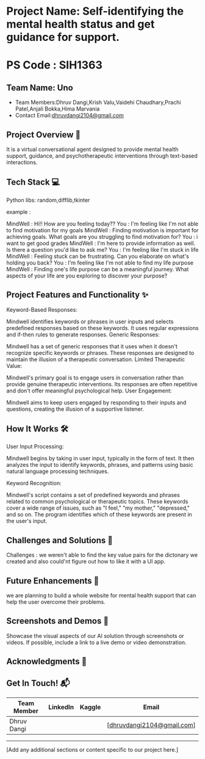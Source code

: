 # Project Name: Self-identifying the mental health status and get guidance for support.
# PS Code : SIH1363 

## Team Name: Uno
- Team Members:Dhruv Dangi,Krish Valu,Vaidehi Chaudhary,Prachi Patel,Anjali Bokka,Hima Marvania
- Contact Email:dhruvdangi2104@gmail.com


## Project Overview 🚀
 It is a virtual conversational agent designed to provide mental health support, guidance, and psychotherapeutic interventions through text-based interactions.

## Tech Stack 💻

Python
libs: random,difflib,tkinter

example :

MindWell : Hi!! How are you feeling today??
You : I'm feeling like I'm not able to find motivation for my goals
MindWell :  Finding motivation is important for achieving goals. What goals are you struggling to find motivation for?
You : i want to get good grades
MindWell :  I'm here to provide information as well. Is there a question you'd like to ask me?
You : I'm feeling like I'm stuck in life
MindWell :  Feeling stuck can be frustrating. Can you elaborate on what's holding you back?
You : I'm feeling like I'm not able to find my life purpose
MindWell :  Finding one's life purpose can be a meaningful journey. What aspects of your life are you exploring to discover your purpose?


## Project Features and Functionality ✨
Keyword-Based Responses:

Mindwell identifies keywords or phrases in user inputs and selects predefined responses based on these keywords.
It uses regular expressions and if-then rules to generate responses.
Generic Responses:

Mindwell has a set of generic responses that it uses when it doesn't recognize specific keywords or phrases.
These responses are designed to maintain the illusion of a therapeutic conversation.
Limited Therapeutic Value:

Mindwell's primary goal is to engage users in conversation rather than provide genuine therapeutic interventions.
Its responses are often repetitive and don't offer meaningful psychological help.
User Engagement:

Mindwell aims to keep users engaged by responding to their inputs and questions, creating the illusion of a supportive listener.

## How It Works 🛠️
User Input Processing:

Mindwell begins by taking in user input, typically in the form of text.
It then analyzes the input to identify keywords, phrases, and patterns using basic natural language processing techniques.

Keyword Recognition:

Mindwell's script contains a set of predefined keywords and phrases related to common psychological or therapeutic topics. These keywords cover a wide range of issues, such as "I feel," "my mother," "depressed," and so on.
The program identifies which of these keywords are present in the user's input.

## Challenges and Solutions 🧠
Challenges : we weren't able to find the key value pairs for the dictonary we created and also could'nt figure out how to like it with a UI app.

## Future Enhancements 🚧
we are planning to build a whole website for mental health support that can help the user overcome their problems.

## Screenshots and Demos 📸
Showcase the visual aspects of our AI solution through screenshots or videos. If possible, include a link to a live demo or video demonstration.

## Acknowledgments 🙌


## Get In Touch! 📬


| Team Member | LinkedIn | Kaggle | Email |
|---|---|---|---|
| Dhruv Dangi |  |  | [dhruvdangi2104@gmail.com] |



---


[Add any additional sections or content specific to our project here.]
